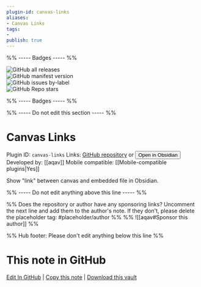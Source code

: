 ```yaml
---
plugin-id: canvas-links
aliases:
- Canvas Links
tags: 
- 
publish: true
---
```


%% ----- Badges ----- %%

![GitHub all releases](https://img.shields.io/github/downloads/aqav/obsidian-canvas-links/total?color=573E7A&logo=github&style=for-the-badge)   
![GitHub manifest version](https://img.shields.io/github/manifest-json/v/aqav/obsidian-canvas-links?color=573E7A&logo=github&style=for-the-badge)   
![GitHub issues by-label](https://img.shields.io/github/issues/aqav/obsidian-canvas-links/help%20wanted?color=573E7A&logo=github&style=for-the-badge)   
![GitHub Repo stars](https://img.shields.io/github/stars/aqav/obsidian-canvas-links?color=573E7A&logo=github&style=for-the-badge)

%% ----- Badges ----- %%

%% ----- Do not edit this section ----- %%

# Canvas Links

Plugin ID: `canvas-links`
Links: [GitHub repository](https://github.com/aqav/obsidian-canvas-links) or [<button id=HH>Open in Obsidian</button>](obsidian://show-plugin?id=canvas-links)
Developed by: [[aqav]]
Mobile compatible: [[Mobile-compatible plugins|Yes]]

Show "link" between canvas and embedded file in Obsidian.

%% ----- Do not edit anything above this line ----- %% 

%% Does the repository or author have any sponsoring links? Uncomment the next line and add them to the author's note. If they don't, please delete the placeholder tag: #placeholder/author %%
%% ![[aqav#Sponsor this author]] %%

%% Hub footer: Please don't edit anything below this line %%

# This note in GitHub

<span class="git-footer">[Edit In GitHub](https://github.dev/obsidian-community/obsidian-hub/blob/main/02%20-%20Community%20Expansions/02.05%20All%20Community%20Expansions/Plugins/canvas-links.md "git-hub-edit-note") | [Copy this note](https://raw.githubusercontent.com/obsidian-community/obsidian-hub/main/02%20-%20Community%20Expansions/02.05%20All%20Community%20Expansions/Plugins/canvas-links.md "git-hub-copy-note") | [Download this vault](https://github.com/obsidian-community/obsidian-hub/archive/refs/heads/main.zip "git-hub-download-vault") </span>
